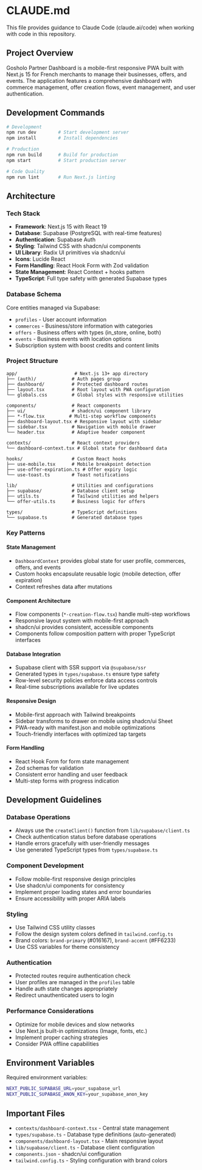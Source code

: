 # CLAUDE.md

This file provides guidance to Claude Code (claude.ai/code) when working with code in this repository.

## Project Overview

Gosholo Partner Dashboard is a mobile-first responsive PWA built with Next.js 15 for French merchants to manage their businesses, offers, and events. The application features a comprehensive dashboard with commerce management, offer creation flows, event management, and user authentication.

## Development Commands

```bash
# Development
npm run dev        # Start development server
npm install        # Install dependencies

# Production
npm run build      # Build for production
npm start          # Start production server

# Code Quality
npm run lint       # Run Next.js linting
```

## Architecture

### Tech Stack
- **Framework**: Next.js 15 with React 19
- **Database**: Supabase (PostgreSQL with real-time features)
- **Authentication**: Supabase Auth
- **Styling**: Tailwind CSS with shadcn/ui components
- **UI Library**: Radix UI primitives via shadcn/ui
- **Icons**: Lucide React
- **Form Handling**: React Hook Form with Zod validation
- **State Management**: React Context + hooks pattern
- **TypeScript**: Full type safety with generated Supabase types

### Database Schema
Core entities managed via Supabase:
- `profiles` - User account information
- `commerces` - Business/store information with categories
- `offers` - Business offers with types (in_store, online, both)
- `events` - Business events with location options
- Subscription system with boost credits and content limits

### Project Structure
```
app/                     # Next.js 13+ app directory
├── (auth)/             # Auth pages group
├── dashboard/          # Protected dashboard routes
├── layout.tsx          # Root layout with PWA configuration
└── globals.css         # Global styles with responsive utilities

components/             # React components
├── ui/                 # shadcn/ui component library
├── *-flow.tsx         # Multi-step workflow components
├── dashboard-layout.tsx # Responsive layout with sidebar
├── sidebar.tsx         # Navigation with mobile drawer
└── header.tsx          # Adaptive header component

contexts/               # React context providers
└── dashboard-context.tsx # Global state for dashboard data

hooks/                  # Custom React hooks
├── use-mobile.tsx      # Mobile breakpoint detection
├── use-offer-expiration.ts # Offer expiry logic
└── use-toast.ts        # Toast notifications

lib/                    # Utilities and configurations
├── supabase/           # Database client setup
├── utils.ts            # Tailwind utilities and helpers
└── offer-utils.ts      # Business logic for offers

types/                  # TypeScript definitions
└── supabase.ts         # Generated database types
```

### Key Patterns

#### State Management
- `DashboardContext` provides global state for user profile, commerces, offers, and events
- Custom hooks encapsulate reusable logic (mobile detection, offer expiration)
- Context refreshes data after mutations

#### Component Architecture
- Flow components (`*-creation-flow.tsx`) handle multi-step workflows
- Responsive layout system with mobile-first approach
- shadcn/ui provides consistent, accessible components
- Components follow composition pattern with proper TypeScript interfaces

#### Database Integration
- Supabase client with SSR support via `@supabase/ssr`
- Generated types in `types/supabase.ts` ensure type safety
- Row-level security policies enforce data access controls
- Real-time subscriptions available for live updates

#### Responsive Design
- Mobile-first approach with Tailwind breakpoints
- Sidebar transforms to drawer on mobile using shadcn/ui Sheet
- PWA-ready with manifest.json and mobile optimizations
- Touch-friendly interfaces with optimized tap targets

#### Form Handling
- React Hook Form for form state management
- Zod schemas for validation
- Consistent error handling and user feedback
- Multi-step forms with progress indication

## Development Guidelines

### Database Operations
- Always use the `createClient()` function from `lib/supabase/client.ts`
- Check authentication status before database operations
- Handle errors gracefully with user-friendly messages
- Use generated TypeScript types from `types/supabase.ts`

### Component Development
- Follow mobile-first responsive design principles
- Use shadcn/ui components for consistency
- Implement proper loading states and error boundaries
- Ensure accessibility with proper ARIA labels

### Styling
- Use Tailwind CSS utility classes
- Follow the design system colors defined in `tailwind.config.ts`
- Brand colors: `brand-primary` (#016167), `brand-accent` (#FF6233)
- Use CSS variables for theme consistency

### Authentication
- Protected routes require authentication check
- User profiles are managed in the `profiles` table
- Handle auth state changes appropriately
- Redirect unauthenticated users to login

### Performance Considerations
- Optimize for mobile devices and slow networks
- Use Next.js built-in optimizations (Image, fonts, etc.)
- Implement proper caching strategies
- Consider PWA offline capabilities

## Environment Variables

Required environment variables:
```bash
NEXT_PUBLIC_SUPABASE_URL=your_supabase_url
NEXT_PUBLIC_SUPABASE_ANON_KEY=your_supabase_anon_key
```

## Important Files

- `contexts/dashboard-context.tsx` - Central state management
- `types/supabase.ts` - Database type definitions (auto-generated)
- `components/dashboard-layout.tsx` - Main responsive layout
- `lib/supabase/client.ts` - Database client configuration
- `components.json` - shadcn/ui configuration
- `tailwind.config.ts` - Styling configuration with brand colors